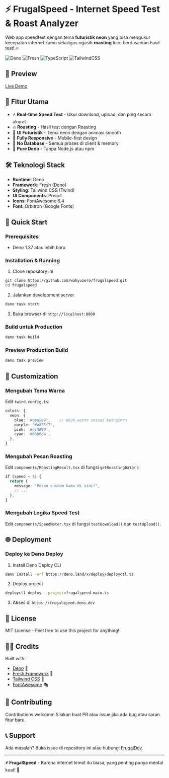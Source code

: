 # ⚡ FrugalSpeed - Internet Speed Test & Roast Analyzer

Web app speedtest dengan tema **futuristik neon** yang bisa mengukur kecepatan internet kamu sekaligus ngasih **roasting** lucu berdasarkan hasil test! 🔥

![Deno](https://img.shields.io/badge/deno-000000?style=for-the-badge&logo=deno&logoColor=white)
![Fresh](https://img.shields.io/badge/Fresh-FFDB1E?style=for-the-badge&logo=deno&logoColor=black)
![TypeScript](https://img.shields.io/badge/typescript-3178C6?style=for-the-badge&logo=typescript&logoColor=white)
![TailwindCSS](https://img.shields.io/badge/tailwind-38B2AC?style=for-the-badge&logo=tailwind-css&logoColor=white)

## 🚀 Preview

[Live Demo](https://frugalspeed-swpv2r9fcbkn.deno.dev/)

## 🎯 Fitur Utama

- ⚡ **Real-time Speed Test** - Ukur download, upload, dan ping secara akurat
- 🔥 **Roasting** - Hasil test dengan Roasting
- 🎨 **UI Futuristik** - Tema neon dengan animasi smooth
- 📱 **Fully Responsive** - Mobile-first design
- 🚀 **No Database** - Semua proses di client & memory
- 🦕 **Pure Deno** - Tanpa Node.js atau npm

## 🛠️ Teknologi Stack

- **Runtime**: Deno
- **Framework**: Fresh (Deno)
- **Styling**: Tailwind CSS (Twind)
- **UI Components**: Preact
- **Icons**: FontAwesome 6.4
- **Font**: Orbitron (Google Fonts)

## 🚀 Quick Start

### Prerequisites
- Deno 1.37 atau lebih baru

### Installation & Running

1. Clone repository ini
```bash
git clone https://github.com/wahyuzero/frugalspeed.git
cd frugalspeed
```

2. Jalankan development server
```bash
deno task start
```

3. Buka browser di `http://localhost:8000`

### Build untuk Production
```bash
deno task build
```

### Preview Production Build
```bash
deno task preview
```

## 🎨 Customization

### Mengubah Tema Warna
Edit `twind.config.ts`:
```typescript
colors: {
  neon: {
    blue: '#0ea5e9',    // Ubah warna sesuai keinginan
    purple: '#a855f7',
    pink: '#ec4899',
    cyan: '#06b6d4',
  },
}
```

### Mengubah Pesan Roasting
Edit `components/RoastingResult.tsx` di fungsi `getRoastingData()`:
```typescript
if (speed < 1) {
  return {
    message: "Pesan custom kamu di sini!",
    // ...
  };
}
```

### Mengubah Logika Speed Test
Edit `components/SpeedMeter.tsx` di fungsi `testDownload()` dan `testUpload()`.

## 🌐 Deployment

### Deploy ke Deno Deploy

1. Install Deno Deploy CLI
```bash
deno install -Arf https://deno.land/x/deploy/deployctl.ts
```

2. Deploy project
```bash
deployctl deploy --project=frugalspeed main.ts
```

3. Akses di `https://frugalspeed.deno.dev`


## 📝 License

MIT License - Feel free to use this project for anything!

## 👨‍💻 Credits
Built with:
- [Deno](https://deno.land/) 🦕
- [Fresh Framework](https://fresh.deno.dev/) 🍋
- [Tailwind CSS](https://tailwindcss.com/) 🎨
- [FontAwesome](https://fontawesome.com/) 🎭

## 🤝 Contributing

Contributions welcome! Silakan buat PR atau issue jika ada bug atau saran fitur baru.

## 📞 Support

Ada masalah? Buka issue di repository ini atau hubungi [FrugalDev](https://frugaldev.biz.id/).

---

**⚡ FrugalSpeed** - Karena internet lemot itu biasa, yang penting punya mental kuat! 💪